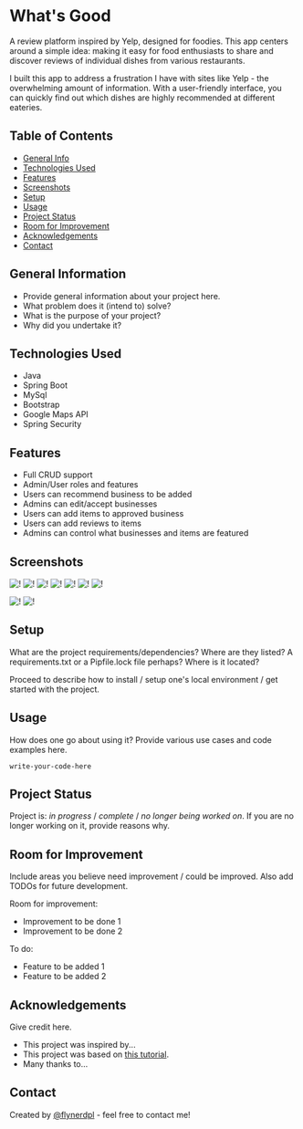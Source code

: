 # What's Good
 A review platform inspired by Yelp, designed for foodies. This app centers around a simple idea: making it easy for food enthusiasts to share and discover reviews of individual dishes from various restaurants.

 I built this app to address a frustration I have with sites like Yelp - the overwhelming amount of information. With a user-friendly interface, you can quickly find out which dishes are highly recommended at different eateries. 
<!-- Live demo [_here_](https://www.example.com).  If you have the project hosted somewhere, include the link here. -->

## Table of Contents
* [General Info](#general-information)
* [Technologies Used](#technologies-used)
* [Features](#features)
* [Screenshots](#screenshots)
* [Setup](#setup)
* [Usage](#usage)
* [Project Status](#project-status)
* [Room for Improvement](#room-for-improvement)
* [Acknowledgements](#acknowledgements)
* [Contact](#contact)
<!-- * [License](#license) -->


## General Information
- Provide general information about your project here.
- What problem does it (intend to) solve?
- What is the purpose of your project?
- Why did you undertake it?
<!-- You don't have to answer all the questions - just the ones relevant to your project. -->


## Technologies Used
- Java
- Spring Boot
- MySql
- Bootstrap
- Google Maps API
- Spring Security


## Features
- Full CRUD support
- Admin/User roles and features
- Users can recommend business to be added
- Admins can edit/accept businesses
- Users can add items to approved business
- Users can add reviews to items
- Admins can control what businesses and items are featured


## Screenshots
![!](https://github.com/DatGuy8/whatsGood-final/blob/master/Screenshots/HomePage.png)
![!](https://github.com/DatGuy8/whatsGood-final/blob/master/Screenshots/HomePage2.png)
![!](https://github.com/DatGuy8/whatsGood-final/blob/master/Screenshots/HomePage3.png)
![!](https://github.com/DatGuy8/whatsGood-final/blob/master/Screenshots/BusinessShowPage.png)
![!](https://github.com/DatGuy8/whatsGood-final/blob/master/Screenshots/BusinessShowPage1.png)
![!](https://github.com/DatGuy8/whatsGood-final/blob/master/Screenshots/ItemsPage.png)
![!](https://github.com/DatGuy8/whatsGood-final/blob/master/Screenshots/addReviewPage.png)

![!](https://github.com/DatGuy8/whatsGood-final/blob/master/Screenshots/AdminAllBusiness.png)
![!](https://github.com/DatGuy8/whatsGood-final/blob/master/Screenshots/AdminEditBusiness.png)


<!-- If you have screenshots you'd like to share, include them here. -->


## Setup
What are the project requirements/dependencies? Where are they listed? A requirements.txt or a Pipfile.lock file perhaps? Where is it located?

Proceed to describe how to install / setup one's local environment / get started with the project.


## Usage
How does one go about using it?
Provide various use cases and code examples here.

`write-your-code-here`


## Project Status
Project is: _in progress_ / _complete_ / _no longer being worked on_. If you are no longer working on it, provide reasons why.


## Room for Improvement
Include areas you believe need improvement / could be improved. Also add TODOs for future development.

Room for improvement:
- Improvement to be done 1
- Improvement to be done 2

To do:
- Feature to be added 1
- Feature to be added 2


## Acknowledgements
Give credit here.
- This project was inspired by...
- This project was based on [this tutorial](https://www.example.com).
- Many thanks to...


## Contact
Created by [@flynerdpl](https://www.flynerd.pl/) - feel free to contact me!


<!-- Optional -->
<!-- ## License -->
<!-- This project is open source and available under the [... License](). -->

<!-- You don't have to include all sections - just the one's relevant to your project -->
